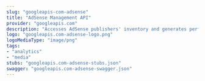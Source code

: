```yaml
---
slug: "googleapis-com-adsense"
title: "AdSense Management API"
provider: "googleapis.com"
description: "Accesses AdSense publishers' inventory and generates performance reports."
logo: "googleapis.com-adsense-logo.png"
logoMediaType: "image/png"
tags:
- "analytics"
- "media"
stubs: "googleapis.com-adsense-stubs.json"
swagger: "googleapis.com-adsense-swagger.json"
---
```

